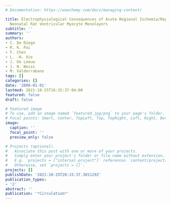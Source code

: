 ```yaml
---
# Documentation: https://wowchemy.com/docs/managing-content/

title: Electrophysiological Consequences of Acute Regional Ischemia/Reperfusion in
  Neonatal Rat Ventricular Myocyte Monolayers
subtitle: ''
summary: ''
authors:
- C. De Diego
- R. K. Pai
- F. Chen
- L. -H. Xie
- J. De Leeuw
- J. N. Weiss
- M. Valderrabano
tags: []
categories: []
date: '2008-01-01'
lastmod: 2021-10-25T16:15:37-04:00
featured: false
draft: false

# Featured image
# To use, add an image named `featured.jpg/png` to your page's folder.
# Focal points: Smart, Center, TopLeft, Top, TopRight, Left, Right, BottomLeft, Bottom, BottomRight.
image:
  caption: ''
  focal_point: ''
  preview_only: false

# Projects (optional).
#   Associate this post with one or more of your projects.
#   Simply enter your project's folder or file name without extension.
#   E.g. `projects = ["internal-project"]` references `content/project/deep-learning/index.md`.
#   Otherwise, set `projects = []`.
projects: []
publishDate: '2021-10-25T20:15:37.365129Z'
publication_types:
- '2'
abstract: ''
publication: '*Circulation*'
---
```

